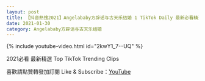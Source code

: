 ```yaml
---
layout: post
title: 【抖音熱搜2021】Angelababy方辟谣与古天乐结婚 1 TikTok Daily 最新必看精選合集2021 01 30
date: 2021-01-30
category: Angelababy方辟谣与古天乐结婚
---
```


{% include youtube-video.html id="2kwY1_7--UQ" %}

2021必看 最新精選 Top TikTok Trending Clips

喜歡請點贊轉發加訂閱 Like & Subscribe：[YouTube](https://www.youtube.com/channel/UCAoR7VcanIPd04uEq_GIylA/videos)


